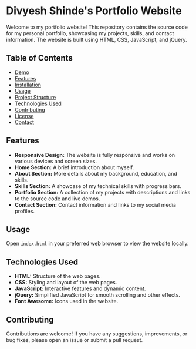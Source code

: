 # Divyesh Shinde's Portfolio Website

Welcome to my portfolio website! This repository contains the source code for my personal portfolio, showcasing my projects, skills, and contact information. The website is built using HTML, CSS, JavaScript, and jQuery.

## Table of Contents

- [Demo](#demo)
- [Features](#features)
- [Installation](#installation)
- [Usage](#usage)
- [Project Structure](#project-structure)
- [Technologies Used](#technologies-used)
- [Contributing](#contributing)
- [License](#license)
- [Contact](#contact)



## Features

- **Responsive Design:** The website is fully responsive and works on various devices and screen sizes.
- **Home Section:** A brief introduction about myself.
- **About Section:** More details about my background, education, and skills.
- **Skills Section:** A showcase of my technical skills with progress bars.
- **Portfolio Section:** A collection of my projects with descriptions and links to the source code and live demos.
- **Contact Section:** Contact information and links to my social media profiles.

## Usage

Open `index.html` in your preferred web browser to view the website locally.



## Technologies Used

- **HTML:** Structure of the web pages.
- **CSS:** Styling and layout of the web pages.
- **JavaScript:** Interactive features and dynamic content.
- **jQuery:** Simplified JavaScript for smooth scrolling and other effects.
- **Font Awesome:** Icons used in the website.

## Contributing

Contributions are welcome! If you have any suggestions, improvements, or bug fixes, please open an issue or submit a pull request.

